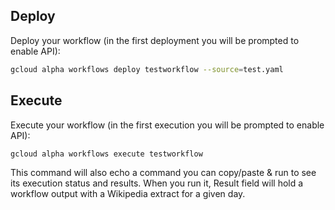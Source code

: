 ## Deploy
Deploy your workflow (in the first deployment you will be prompted to enable API):
``` bash
gcloud alpha workflows deploy testworkflow --source=test.yaml
```

## Execute
Execute your workflow (in the first execution you will be prompted to enable API):
```bash
gcloud alpha workflows execute testworkflow
```
This command will also echo a command you can copy/paste & run to see its execution status and results. 
When you run it, Result field will hold a workflow output with a Wikipedia extract for a given day. 